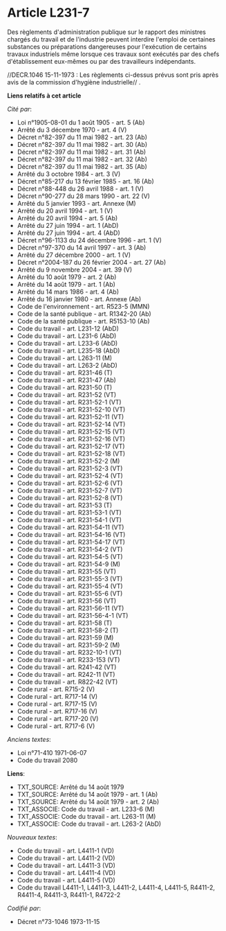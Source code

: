 # Article L231-7

Des règlements d'administration publique sur le rapport des ministres chargés du travail et de l'industrie peuvent interdire
l'emploi de certaines substances ou préparations dangereuses pour l'exécution de certains travaux industriels même lorsque
ces travaux sont exécutés par des chefs d'établissement eux-mêmes ou par des travailleurs indépendants.

//DECR.1046 15-11-1973 : Les règlements ci-dessus prévus sont pris après avis de la commission d'hygiène industrielle// .

**Liens relatifs à cet article**

_Cité par_:

  - Loi n°1905-08-01 du 1 août 1905 - art. 5 (Ab)
  - Arrêté du 3 décembre 1970 - art. 4 (V)
  - Décret n°82-397 du 11 mai 1982 - art. 23 (Ab)
  - Décret n°82-397 du 11 mai 1982 - art. 30 (Ab)
  - Décret n°82-397 du 11 mai 1982 - art. 31 (Ab)
  - Décret n°82-397 du 11 mai 1982 - art. 32 (Ab)
  - Décret n°82-397 du 11 mai 1982 - art. 35 (Ab)
  - Arrêté du 3 octobre 1984 - art. 3 (V)
  - Décret n°85-217 du 13 février 1985 - art. 16 (Ab)
  - Décret n°88-448 du 26 avril 1988 - art. 1 (V)
  - Décret n°90-277 du 28 mars 1990 - art. 22 (V)
  - Arrêté du 5 janvier 1993 - art. Annexe (M)
  - Arrêté du 20 avril 1994 - art. 1 (V)
  - Arrêté du 20 avril 1994 - art. 5 (Ab)
  - Arrêté du 27 juin 1994 - art. 1 (AbD)
  - Arrêté du 27 juin 1994 - art. 4 (AbD)
  - Décret n°96-1133 du 24 décembre 1996 - art. 1 (V)
  - Décret n°97-370 du 14 avril 1997 - art. 3 (Ab)
  - Arrêté du 27 décembre 2000 - art. 1 (V)
  - Décret n°2004-187 du 26 février 2004 - art. 27 (Ab)
  - Arrêté du 9 novembre 2004 - art. 39 (V)
  - Arrêté du 10 août 1979 - art. 2 (Ab)
  - Arrêté du 14 août 1979 - art. 1 (Ab)
  - Arrêté du 14 mars 1986 - art. 4 (Ab)
  - Arrêté du 16 janvier 1980 - art. Annexe (Ab)
  - Code de l'environnement - art. R523-5 (MMN)
  - Code de la santé publique - art. R1342-20 (Ab)
  - Code de la santé publique - art. R5153-10 (Ab)
  - Code du travail - art. L231-12 (AbD)
  - Code du travail - art. L231-6 (AbD)
  - Code du travail - art. L233-6 (AbD)
  - Code du travail - art. L235-18 (AbD)
  - Code du travail - art. L263-11 (M)
  - Code du travail - art. L263-2 (AbD)
  - Code du travail - art. R231-46 (T)
  - Code du travail - art. R231-47 (Ab)
  - Code du travail - art. R231-50 (T)
  - Code du travail - art. R231-52 (VT)
  - Code du travail - art. R231-52-1 (VT)
  - Code du travail - art. R231-52-10 (VT)
  - Code du travail - art. R231-52-11 (VT)
  - Code du travail - art. R231-52-14 (VT)
  - Code du travail - art. R231-52-15 (VT)
  - Code du travail - art. R231-52-16 (VT)
  - Code du travail - art. R231-52-17 (VT)
  - Code du travail - art. R231-52-18 (VT)
  - Code du travail - art. R231-52-2 (M)
  - Code du travail - art. R231-52-3 (VT)
  - Code du travail - art. R231-52-4 (VT)
  - Code du travail - art. R231-52-6 (VT)
  - Code du travail - art. R231-52-7 (VT)
  - Code du travail - art. R231-52-8 (VT)
  - Code du travail - art. R231-53 (T)
  - Code du travail - art. R231-53-1 (VT)
  - Code du travail - art. R231-54-1 (VT)
  - Code du travail - art. R231-54-11 (VT)
  - Code du travail - art. R231-54-16 (VT)
  - Code du travail - art. R231-54-17 (VT)
  - Code du travail - art. R231-54-2 (VT)
  - Code du travail - art. R231-54-5 (VT)
  - Code du travail - art. R231-54-9 (M)
  - Code du travail - art. R231-55 (VT)
  - Code du travail - art. R231-55-3 (VT)
  - Code du travail - art. R231-55-4 (VT)
  - Code du travail - art. R231-55-6 (VT)
  - Code du travail - art. R231-56 (VT)
  - Code du travail - art. R231-56-11 (VT)
  - Code du travail - art. R231-56-4-1 (VT)
  - Code du travail - art. R231-58 (T)
  - Code du travail - art. R231-58-2 (T)
  - Code du travail - art. R231-59 (M)
  - Code du travail - art. R231-59-2 (M)
  - Code du travail - art. R232-10-1 (VT)
  - Code du travail - art. R233-153 (VT)
  - Code du travail - art. R241-42 (VT)
  - Code du travail - art. R242-11 (VT)
  - Code du travail - art. R822-42 (VT)
  - Code rural - art. R715-2 (V)
  - Code rural - art. R717-14 (V)
  - Code rural - art. R717-15 (V)
  - Code rural - art. R717-16 (V)
  - Code rural - art. R717-20 (V)
  - Code rural - art. R717-6 (V)

_Anciens textes_:

  - Loi n°71-410 1971-06-07
  - Code du travail 2080

**Liens**:

  - TXT_SOURCE: Arrêté du 14 août 1979
  - TXT_SOURCE: Arrêté du 14 août 1979 - art. 1 (Ab)
  - TXT_SOURCE: Arrêté du 14 août 1979 - art. 2 (Ab)
  - TXT_ASSOCIE: Code du travail - art. L233-6 (M)
  - TXT_ASSOCIE: Code du travail - art. L263-11 (M)
  - TXT_ASSOCIE: Code du travail - art. L263-2 (AbD)

_Nouveaux textes_:

  - Code du travail - art. L4411-1 (VD)
  - Code du travail - art. L4411-2 (VD)
  - Code du travail - art. L4411-3 (VD)
  - Code du travail - art. L4411-4 (VD)
  - Code du travail - art. L4411-5 (VD)
  - Code du travail L4411-1, L4411-3, L4411-2, L4411-4, L4411-5, R4411-2, R4411-4, R4411-3, R4411-1, R4722-2

_Codifié par_:

  - Décret n°73-1046 1973-11-15
